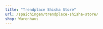 ```yaml
---
title: "Trendplace Shisha Store"
url: /spaichingen/trendplace-shisha-store/
shop: Warenhaus
---
```

